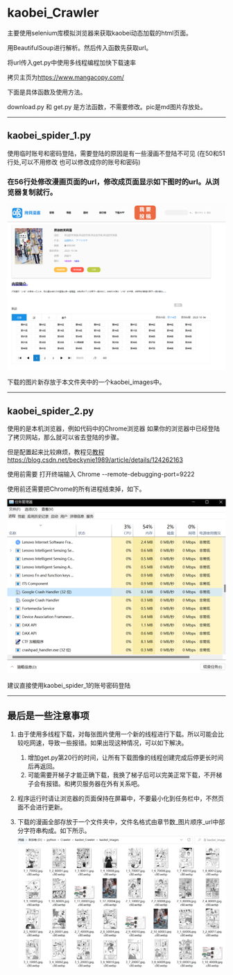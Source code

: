 # kaobei_Crawler
主要使用selenium库模拟浏览器来获取kaobei动态加载的html页面。

用BeautifulSoup进行解析。然后传入函数先获取url。

将url传入get.py中使用多线程编程加快下载速率

拷贝主页为<https://www.mangacopy.com/>

下面是具体函数及使用方法。

download.py 和 get.py 是方法函数，不需要修改。pic是md图片存放处。

---

## kaobei_spider_1.py
使用临时账号和密码登陆，需要登陆的原因是有一些漫画不登陆不可见
(在50和51行处,可以不用修改 也可以修改成你的账号和密码)

### 在56行处修改漫画页面的url，修改成页面显示如下图时的url。从浏览器复制就行。
![](src/img.png)

下载的图片新存放于本文件夹中的一个kaobei_images中。

---

## kaobei_spider_2.py
使用的是本机浏览器，例如代码中的Chrome浏览器
如果你的浏览器中已经登陆了拷贝网站，那么就可以省去登陆的步骤。

但是配置起来比较麻烦，教程见[教程](https://blog.csdn.net/beckynie1989/article/details/124262163)<https://blog.csdn.net/beckynie1989/article/details/124262163>

使用前需要    打开终端输入    Chrome --remote-debugging-port=9222

使用前还需要把Chrome的所有进程结束掉，如下。

![](src/img2.png)

建议直接使用kaobei_spider_1的账号密码登陆

---

## 最后是一些注意事项
1. 由于使用多线程下载，对每张图片使用一个新的线程进行下载。所以可能会比较吃网速，导致一些报错。如果出现这种情况，可以如下解决。
   1. 增加get.py第20行的时间，让所有下载图像的线程创建完成后停更长时间后再返回。
   2. 可能需要开梯子才能正确下载，我换了梯子后可以完美正常下载，不开梯子会有报错。和拷贝服务器在外有关系吧。


2. 程序运行时请让浏览器的页面保持在屏幕中，不要最小化到任务栏中，不然页面不会进行更新。


3. 下载的漫画全部存放于一个文件夹中，文件名格式由章节数_图片顺序_url中部分字符串构成。如下所示。
![](src/img1.png)